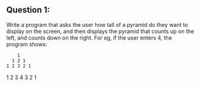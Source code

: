 ## Question 1:  
Write a program that asks the user how tall of a pyramid do they want to   
display on the screen, and then displays the pyramid that counts up on the   
left, and counts down on the right. For eg, if the user enters 4, the   
program shows:  

        1  
      1 2 1  
    1 2 3 2 1  
  1 2 3 4 3 2 1  
